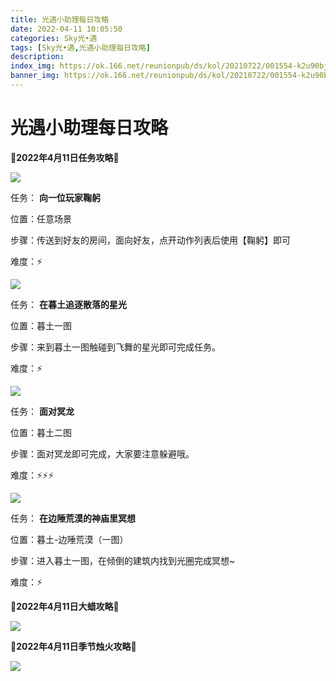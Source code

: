 ```yaml
---
title: 光遇小助理每日攻略
date: 2022-04-11 10:05:50
categories: Sky光•遇
tags: [Sky光•遇,光遇小助理每日攻略]
description: 
index_img: https://ok.166.net/reunionpub/ds/kol/20210722/001554-k2u90bj7ay.png?imageView&thumbnail=600x0&type=jpg
banner_img: https://ok.166.net/reunionpub/ds/kol/20210722/001554-k2u90bj7ay.png?imageView&thumbnail=600x0&type=jpg
---
```

# 光遇小助理每日攻略
**🌊2022年4月11日任务攻略🌊**

![](https://ok.166.net/reunionpub/ds/kol/20220411/001454-uljd1k65w8.png)

任务： **向一位玩家鞠躬**

位置：任意场景

步骤：传送到好友的房间，面向好友，点开动作列表后使用【鞠躬】即可

难度：⚡

![](https://ok.166.net/reunionpub/ds/kol/20220411/001526-3t7u6grnce.png)

任务： **在暮土追逐散落的星光**

位置：暮土一图

步骤：来到暮土一图触碰到飞舞的星光即可完成任务。

难度：⚡

  

![](https://ok.166.net/reunionpub/ds/kol/20220411/001548-8ipsu6yght.png)

任务： **面对冥龙**

位置：暮土二图

步骤：面对冥龙即可完成，大家要注意躲避哦。

难度：⚡⚡⚡

![](https://ok.166.net/reunionpub/ds/kol/20220411/001611-th206elpiy.png)

任务： **在边陲荒漠的神庙里冥想**

位置：暮土-边陲荒漠（一图）

步骤：进入暮土一图，在倾倒的建筑内找到光圈完成冥想~

难度：⚡

 **🌊2022年4月11日大蜡攻略🌊**

![](https://ok.166.net/reunionpub/ds/kol/20220411/001711-p0fil36vrn.png)

 **🌊2022年4月11日季节烛火攻略🌊**

![](https://ok.166.net/reunionpub/ds/kol/20220411/001847-8gzew7ascn.png)

  

  

